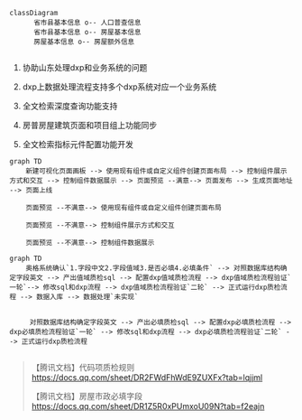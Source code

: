 ```mermaid
classDiagram
	  省市县基本信息 o-- 人口普查信息
      省市县基本信息 o-- 房屋基本信息
      房屋基本信息 o-- 房屋额外信息
      
```







1. 协助山东处理dxp和业务系统的问题
2. dxp上数据处理流程支持多个dxp系统对应一个业务系统
3. 全文检索深度查询功能支持



1. 房普房屋建筑页面和项目组上功能同步
2. 全文检索指标元件配置功能开发







```mermaid
graph TD
    新建可视化页面画板 --> 使用现有组件或自定义组件创建页面布局 --> 控制组件展示方式和交互 --> 控制组件数据展示 --> 页面预览 --满意--> 页面发布 --> 生成页面地址 --> 页面上线
   
    页面预览 --不满意--> 使用现有组件或自定义组件创建页面布局
    
    页面预览 --不满意--> 控制组件展示方式和交互
    
    页面预览 --不满意--> 控制组件数据展示

```







```mermaid
graph TD
    奥格系统确认`1.字段中文2.字段值域3.是否必填4.必填条件` --> 对照数据库结构确定字段英文 --> 产出值域质检sql --> 配置dxp值域质检流程 --> dxp值域质检流程验证`一轮`--> 修改sql和dxp流程 --> dxp值域质检流程验证`二轮` --> 正式运行dxp质检流程 --> 数据入库 --> 数据处理`未实现`
    
    
     对照数据库结构确定字段英文 --> 产出必填质检sql --> 配置dxp必填质检流程 --> dxp必填质检流程验证`一轮` --> 修改sql和dxp流程 --> dxp必填质检流程验证`二轮` --> 正式运行dxp质检流程
    
```

> 【腾讯文档】代码项质检规则
> https://docs.qq.com/sheet/DR2FWdFhWdE9ZUXFx?tab=lqjjml
>
> 【腾讯文档】房屋市政必填字段
> https://docs.qq.com/sheet/DR1Z5R0xPUmxoU09N?tab=f2eajn
